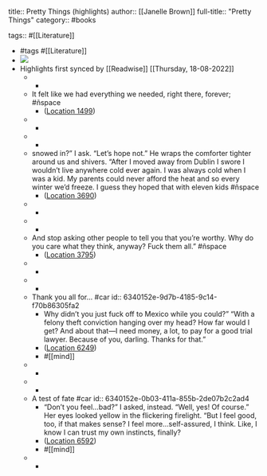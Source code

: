 title:: Pretty Things (highlights)
author:: [[Janelle Brown]]
full-title:: "Pretty Things"
category:: #books

tags:: #[[Literature]]

- #tags #[[Literature]]
- ![](https://m.media-amazon.com/images/I/91be5itnaAL._SY160.jpg)
- Highlights first synced by [[Readwise]] [[Thursday, 18-08-2022]]
	- -
	- It felt like we had everything we needed, right there, forever; #ñspace
		- ([Location 1499](https://readwise.io/to_kindle?action=open&asin=B087FDL5VJ&location=1499))
	- -
	- -
	- snowed in?” I ask. “Let’s hope not.” He wraps the comforter tighter around us and shivers. “After I moved away from Dublin I swore I wouldn’t live anywhere cold ever again. I was always cold when I was a kid. My parents could never afford the heat and so every winter we’d freeze. I guess they hoped that with eleven kids #ñspace
		- ([Location 3690](https://readwise.io/to_kindle?action=open&asin=B087FDL5VJ&location=3690))
	- -
	- -
	- And stop asking other people to tell you that you’re worthy. Why do you care what they think, anyway? Fuck them all.” #ñspace
		- ([Location 3795](https://readwise.io/to_kindle?action=open&asin=B087FDL5VJ&location=3795))
	- -
	- -
	- Thank you all for... #car
	  id:: 6340152e-9d7b-4185-9c14-f70b86305fa2
		- Why didn’t you just fuck off to Mexico while you could?” “With a felony theft conviction hanging over my head? How far would I get? And about that—I need money, a lot, to pay for a good trial lawyer. Because of you, darling. Thanks for that.”
		- ([Location 6249](https://readwise.io/to_kindle?action=open&asin=B087FDL5VJ&location=6249))
		- #[[mind]]
	- -
	- -
	- A test of fate #car
	  id:: 6340152e-0b03-411a-855b-2de07b2c2ad4
		- “Don’t you feel…bad?” I asked, instead. “Well, yes! Of course.” Her eyes looked yellow in the flickering firelight. “But I feel good, too, if that makes sense? I feel more…self-assured, I think. Like, I know I can trust my own instincts, finally?
		- ([Location 6592](https://readwise.io/to_kindle?action=open&asin=B087FDL5VJ&location=6592))
		- #[[mind]]
	- -